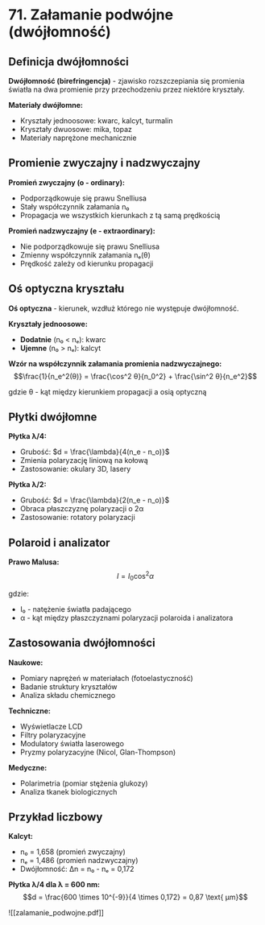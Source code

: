# 71. Załamanie podwójne (dwójłomność)

## Definicja dwójłomności

**Dwójłomność (birefringencja)** - zjawisko rozszczepiania się promienia światła na dwa promienie przy przechodzeniu przez niektóre kryształy.

**Materiały dwójłomne:**
- Kryształy jednoosowe: kwarc, kalcyt, turmalin
- Kryształy dwuosowe: mika, topaz
- Materiały naprężone mechanicznie

## Promienie zwyczajny i nadzwyczajny

**Promień zwyczajny (o - ordinary):**
- Podporządkowuje się prawu Snelliusa
- Stały współczynnik załamania n₀
- Propagacja we wszystkich kierunkach z tą samą prędkością

**Promień nadzwyczajny (e - extraordinary):**
- Nie podporządkowuje się prawu Snelliusa
- Zmienny współczynnik załamania nₑ(θ)
- Prędkość zależy od kierunku propagacji

## Oś optyczna kryształu

**Oś optyczna** - kierunek, wzdłuż którego nie występuje dwójłomność.

**Kryształy jednoosowe:**
- **Dodatnie** (n₀ < nₑ): kwarc
- **Ujemne** (n₀ > nₑ): kalcyt

**Wzór na współczynnik załamania promienia nadzwyczajnego:**
$$\frac{1}{n_e^2(θ)} = \frac{\cos^2 θ}{n_0^2} + \frac{\sin^2 θ}{n_e^2}$$

gdzie θ - kąt między kierunkiem propagacji a osią optyczną

## Płytki dwójłomne

**Płytka λ/4:**
- Grubość: $d = \frac{\lambda}{4(n_e - n_o)}$
- Zmienia polaryzację liniową na kołową
- Zastosowanie: okulary 3D, lasery

**Płytka λ/2:**
- Grubość: $d = \frac{\lambda}{2(n_e - n_o)}$
- Obraca płaszczyznę polaryzacji o 2α
- Zastosowanie: rotatory polaryzacji

## Polaroid i analizator

**Prawo Malusa:**
$$I = I_0 \cos^2 α$$

gdzie:
- I₀ - natężenie światła padającego
- α - kąt między płaszczyznami polaryzacji polaroida i analizatora

## Zastosowania dwójłomności

**Naukowe:**
- Pomiary naprężeń w materiałach (fotoelastyczność)
- Badanie struktury kryształów
- Analiza składu chemicznego

**Techniczne:**
- Wyświetlacze LCD
- Filtry polaryzacyjne
- Modulatory światła laserowego
- Pryzmy polaryzacyjne (Nicol, Glan-Thompson)

**Medyczne:**
- Polarimetria (pomiar stężenia glukozy)
- Analiza tkanek biologicznych

## Przykład liczbowy

**Kalcyt:**
- n₀ = 1,658 (promień zwyczajny)
- nₑ = 1,486 (promień nadzwyczajny)
- Dwójłomność: Δn = n₀ - nₑ = 0,172

**Płytka λ/4 dla λ = 600 nm:**
$$d = \frac{600 \times 10^{-9}}{4 \times 0,172} = 0,87 \text{ μm}$$

![[zalamanie_podwojne.pdf]]
